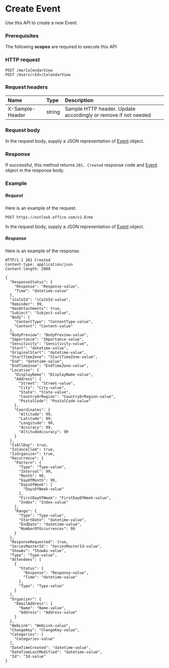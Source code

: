 # Create Event

Use this API to create a new Event.
### Prerequisites
The following **scopes** are required to execute this API: 
### HTTP request
<!-- { "blockType": "ignored" } -->
```http
POST /me/CalendarView
POST /Users/<Id>/CalendarView

```
### Request headers
| Name       | Type | Description|
|:---------------|:--------|:----------|
| X-Sample-Header  | string  | Sample HTTP header. Update accordingly or remove if not needed|

### Request body
In the request body, supply a JSON representation of [Event](../resources/event.md) object.


### Response
If successful, this method returns `201, Created` response code and [Event](../resources/event.md) object in the response body.

### Example
##### Request
Here is an example of the request.
<!-- {
  "blockType": "request",
  "name": "create_event_from_user"
}-->
```http
POST https://outlook.office.com/v1.0/me
```
In the request body, supply a JSON representation of [Event](../resources/event.md) object.
##### Response
Here is an example of the response.
<!-- {
  "blockType": "response",
  "truncated": false,
  "@odata.type": "microsoft.graph.event"
} -->
```http
HTTP/1.1 201 Created
Content-type: application/json
Content-length: 2080

{
  "ResponseStatus": {
    "Response": "Response-value",
    "Time": "datetime-value"
  },
  "iCalUId": "iCalUId-value",
  "Reminder": 99,
  "HasAttachments": true,
  "Subject": "Subject-value",
  "Body": {
    "ContentType": "ContentType-value",
    "Content": "Content-value"
  },
  "BodyPreview": "BodyPreview-value",
  "Importance": "Importance-value",
  "Sensitivity": "Sensitivity-value",
  "Start": "datetime-value",
  "OriginalStart": "datetime-value",
  "StartTimeZone": "StartTimeZone-value",
  "End": "datetime-value",
  "EndTimeZone": "EndTimeZone-value",
  "Location": {
    "DisplayName": "DisplayName-value",
    "Address": {
      "Street": "Street-value",
      "City": "City-value",
      "State": "State-value",
      "CountryOrRegion": "CountryOrRegion-value",
      "PostalCode": "PostalCode-value"
    },
    "Coordinates": {
      "Altitude": 99,
      "Latitude": 99,
      "Longitude": 99,
      "Accuracy": 99,
      "AltitudeAccuracy": 99
    }
  },
  "IsAllDay": true,
  "IsCancelled": true,
  "IsOrganizer": true,
  "Recurrence": {
    "Pattern": {
      "Type": "Type-value",
      "Interval": 99,
      "Month": 99,
      "DayOfMonth": 99,
      "DaysOfWeek": [
        "DaysOfWeek-value"
      ],
      "FirstDayOfWeek": "FirstDayOfWeek-value",
      "Index": "Index-value"
    },
    "Range": {
      "Type": "Type-value",
      "StartDate": "datetime-value",
      "EndDate": "datetime-value",
      "NumberOfOccurrences": 99
    }
  },
  "ResponseRequested": true,
  "SeriesMasterId": "SeriesMasterId-value",
  "ShowAs": "ShowAs-value",
  "Type": "Type-value",
  "Attendees": [
    {
      "Status": {
        "Response": "Response-value",
        "Time": "datetime-value"
      },
      "Type": "Type-value"
    }
  ],
  "Organizer": {
    "EmailAddress": {
      "Name": "Name-value",
      "Address": "Address-value"
    }
  },
  "WebLink": "WebLink-value",
  "ChangeKey": "ChangeKey-value",
  "Categories": [
    "Categories-value"
  ],
  "DateTimeCreated": "datetime-value",
  "DateTimeLastModified": "datetime-value",
  "Id": "Id-value"
}
```

<!-- uuid: 8fcb5dbc-d5aa-4681-8e31-b001d5168d79
2015-10-25 14:57:30 UTC -->
<!-- {
  "type": "#page.annotation",
  "description": "Create Event",
  "keywords": "",
  "section": "documentation",
  "tocPath": ""
}-->